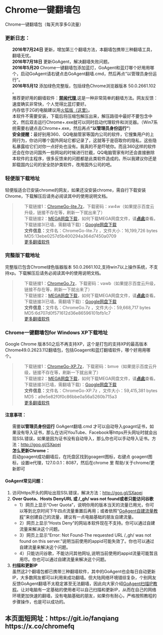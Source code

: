 <div class="markdown-body">
<h1>Chrome一键翻墙包</h1>

Chrome一键翻墙包（每天共享多G流量）
<h3>更新日志：</h3>
<ul class="task-list">
<li><strong>2016年7月24日</strong> 更新，增加第三个翻墙方法，本翻墙包携带三种翻墙工具，翻墙无忧。</li>
<li><strong>2016年7月18日</strong> 更新GoAgent，解决翻墙失败问题。</li>
<li><strong>2016年5月20 </strong>  Chrome一键翻墙包添加蓝灯，GoAgent和蓝灯哪个好用用哪个，启动GoAgent请右键点击GoAgent翻墙.cmd，然后再点“以管理员身份运行”。 </li>
<li><strong>2016年5月12 </strong>  添加绿色完整版，包括绿色Chrome浏览器版本 50.0.2661.102 。 </li>
<li>推荐更好用的翻墙软件：<strong><a href="https://github.com/bannedbook/fanqiang/wiki" target="_blank">禁闻代理</a></strong>,这是一种非常简单的翻墙方法。网友反馈：速度确实非常快，个人觉得比蓝灯要好。</li>

<li>内存低于2G的电脑建议用<a target="_blank"  href="https://github.com/bannedbook/fanqiang/wiki/%E7%81%AB%E7%8B%90firefox%E4%B8%80%E9%94%AE%E7%BF%BB%E5%A2%99%E5%8C%85">火狐版（这里）</a>。</li>

<li>本软件不需要安装，下载后将压缩包解压出来，解压路径中最好不要包含中文，然后双击运行Chrome+.exe就可以同时启动代理软件和浏览器。（Win7系统需要右键点击Chrome+.exe，然后再点<strong>“以管理员身份运行”</strong>）</li>
<li>
<strong>安全提醒：</strong>最好别用360、QQ电脑管家等国内公司的软件，它搜集用户的上网行为，你访问哪个国外网站它都记录了，这就等于是窃取你的隐私，这些隐私暴露给它们对你一点好处也没有。我真的不是吓唬你。而且360这样的软件还会在你访问国外一些网站的时候进行拦截，QQ电脑管家有时还会直接删除本软件的主程序，很多反馈来的问题都是此类软件造成的。所以我建议你还是卸载国内公司的安全防护类软件，改用国外公司的吧。</li>

</ul>
<h3>轻便版下载地址</h3> 轻便版适合已安装chrome的网友，如果还没安装chrome，需自行下载安装Chrome，下载解压后请务必阅读其中的使用说明文档。
<blockquote>
<ul class="task-list">
<li>
 下载链接1：<a href="http://pan.baidu.com/s/1geTIo99" target="_blank">ChromeGo-lite.7z</a>，下载密码：xw4w（如果提示百度云升级，链接不存在等，刷新一下就出来了）
</li>
<li>
 下载链接2：<a href="https://mega.nz/#!f9k12agS!UnfnPLf8yA_9O9y2-8_qo1rjFkl2__jqFG1GMfezDlg" target="_blank">MEGA网盘下载</a>，如何下载MEGA网盘文件，请<strong><a target="_blank" href="https://raw.githubusercontent.com/kgfw/fg/master/wstp/mega.jpg">点此</a></strong>查看。
</li>
<li>
 下载链接3(已墙，需翻墙下载)：<a href="https://drive.google.com/file/d/0B9KkeZvZHMRvLVhRVEowa1ZvR1E/view?usp=sharing" target="_blank">Google网盘下载</a>
</li>

<li>
 <b>文件信息：</b>文件名：ChromeGo-lite.7z  ，文件大小：16,199,726 bytes MD5:13ebe0257d5b400294a364d7450a0709
</li>
<li>
 <a href="https://github.com/bannedbook/fanqiang/wiki" target="_blank">更多翻墙软件</a>
</li>
</ul>
</blockquote>


<h3>完整版下载地址</h3>完整版已包含Chrome绿色版器版本 50.0.2661.102,支持win7以上操作系统，不支持xp。下载解压后请务必阅读其中的使用说明文档。
<blockquote>
<ul class="task-list">
<li>
 下载链接1：<a href="http://t.cn/RtA9hfA" target="_blank">ChromeGo.7z</a>，下载密码：vawb（如果提示百度云升级，链接不存在等，刷新一下就出来了）
</li>
<li>
 下载链接2：<a href="https://mega.nz/#!Ch1xxThB!lizxMchN7x00TbLI1lutLe9ECqqEaxAbzBL8_Mbdrtg" target="_blank">MEGA网盘下载</a>，如何下载MEGA网盘文件，请<strong><a target="_blank" href="https://raw.githubusercontent.com/kgfw/fg/master/wstp/mega.jpg">点此</a></strong>查看。
</li>
<li>
 下载链接3(已墙，需翻墙下载)：<a href="https://drive.google.com/file/d/0B9KkeZvZHMRvQ05mLVdLWnRFR3c/view?usp=sharing" target="_blank">Google网盘下载</a>
</li>

<li>
 <b>文件信息：</b>文件名：ChromeGo.7z ，文件大小：59,668,717 bytes  MD5:6d707d0f571612d36e86596101bfb1c7
</li>
<li>
 <a href="https://github.com/bannedbook/fanqiang/wiki" target="_blank">更多翻墙软件</a>
</li>
</ul>
</blockquote>
<a name="ChromeGo-XP"></a>
<h3>Chrome一键翻墙包for Windows XP下载地址</h3>Google Chrome 版本50之后不再支持XP，这个是打包的支持XP的最高版本Chrome49.0.2623.112翻墙包，包括Goagent和蓝灯翻墙软件，哪个好用用哪个。
<blockquote>
<ul class="task-list">
<li>
 下载链接1：<a href="http://pan.baidu.com/s/1slxkeNb" target="_blank">ChromeGo-XP.7z</a>，下载密码：bmve（如果提示百度云升级，链接不存在等，刷新一下就出来了）
</li>
<li>
 下载链接2：<a href="https://mega.nz/#!bsUUUayL!iIqElT9j9Fl0fcZDtmdIh_-EAVOMZpQh7yJpBmImMmQ" target="_blank">MEGA网盘下载</a>，如何下载MEGA网盘文件，请<strong><a target="_blank" href="https://raw.githubusercontent.com/kgfw/fg/master/wstp/mega.jpg">点此</a></strong>查看。
</li>
<li>
 下载链接3(已墙，需翻墙下载)：<a href="https://drive.google.com/file/d/0B9KkeZvZHMRvaU5tTmNuQW5WbGM/view?usp=sharing" target="_blank">Google网盘下载</a>
</li>

<li>
 <b>文件信息：</b>文件名：ChromeGo-XP.7z  ，文件大小：59,415,381 bytes  MD5：a9e5e82f0f0c86bbe0a56a5260b715a3
</li>
<li>
 <a href="https://github.com/bannedbook/fanqiang/wiki" target="_blank">更多翻墙软件</a>
</li>
</ul>
</blockquote>

<h4>注意事项：</h4>
<ul class="task-list">
	<li>需要<strong>以管理员身份运行</strong>  GoAgent翻墙.cmd  才可以自动导入goagnt证书，如果没有导入证书，那么在访问YouTube、Facebook等https开头网址时就会出现SSL错误，如果是因为证书没有自动导入，那么你也可以手动导入证书。方法：<a href="http://goo.gl/SXaoej">http://goo.gl/SXaoej</a></li>

<li>
<b>怎么更新Chrome：</b><br/>
启动goagent成功翻墙后，在托盘区找到goagent图标，右键点 goagent图标，设置ie代理，127.0.0.1：8087，然后在chrome 里 帮助/关于chrome/更新即可</li>

</ul>
<h4>GoAgent常见问题：</h4>
<ol class="task-list">
	<li>访问https开头的网址出现SSL错误，解决方法：<a href="http://goo.gl/SXaoej">http://goo.gl/SXaoej</a>
</li>
<li>
<strong>Over Quota、Hosts DenyURL 或 /_gh/ was not found或者只能访问谷歌 </strong>

<ul>
<li>1）网页上显示“Over Quota”，说明你用的版本当天的流量已用光，你可以等到北京时间下午四点流量重置后再用；或者依照“<a href="https://github.com/bannedbook/fanqiang/wiki/GoAgent-v3.2.3---%E8%87%AA%E5%BB%BA%E7%BF%BB%E5%A2%99%E6%9C%8D%E5%8A%A1%E5%99%A8">GoAgent自建流量教程</a>”来创建自己的流量，建议有一点电脑基础的朋友自建流量。</li>
<li>2）网页上显示“Hosts Deny”的网站本软件现在不支持。你可以通过自建流量来解决这个问题。
</li>
<li>3）网页上显示“Error: Not Found-The requested URL /_gh/ was not found on this server.”说明当前使用的appid可能失效了。你也可以通过自建流量来解决这个问题。
</li>
<li>4）只能访问谷歌，不能访问其他网址,说明当前使用的appid流量可能暂且用尽。你也可以通过自建流量来解决这个问题。
</li>

</ul>
</li>

<li>
<B>扫描和更新IP</B><BR>
虽然这2个翻墙包都已携带三种翻墙软件，其中的GoAgent也会每日自动更新IP，大多数网友都可以利用来成功翻墙。但大陆网络环境错综复杂，个别网友反馈GoAgent翻墙不太稳定甚至无法翻墙，因此向大家介绍<a href="https://github.com/bannedbook/fanqiang/wiki/GoAgent%E6%89%AB%E6%8F%8Fip%E6%95%99%E7%A8%8B" target="_blank">GoAgent扫描IP教程</a>。让对电脑有一定基础的使用者可以自己扫描和更新IP，从而在自己的网络环境更加快速的翻墙，没有电脑基础的朋友，如果你有耐心，严格按照教程的步骤操作，也是可以成功的。
</li>
</ol>
<h2>本页面短网址：https://git.io/fanqiang    https://x.co/chromefq</h2>
</div>